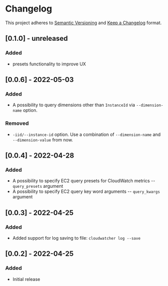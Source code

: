 # Changelog

This project adheres to [Semantic Versioning](https://semver.org/spec/v2.0.0.html) and [Keep a Changelog](https://keepachangelog.com/en/1.0.0/) format.

## [0.1.0] - unreleased

### Added

- presets functionality to improve UX

## [0.0.6] - 2022-05-03

### Added

- A possibility to query dimensions other than `InstanceId` via `--dimension-name` option.

### Removed

- `-iid/--instance-id` option. Use a combination of `--dimension-name` and `--dimension-value` from now.

## [0.0.4] - 2022-04-28

### Added

- A possibility to specify EC2 query presets for CloudWatch metrics -- `query_presets` argument
- A possibility to specify EC2 query key word arguments -- `query_kwargs` argument

## [0.0.3] - 2022-04-25

### Added

- Added support for log saving to file: `cloudwatcher log --save`

## [0.0.2] - 2022-04-25

### Added

- Initial release
